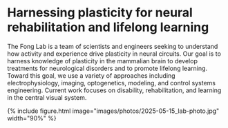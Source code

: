---
---
# Harnessing plasticity for neural rehabilitation and lifelong learning
The Fong Lab is a team of scientists and engineers seeking to understand how activity and experience drive plasticity in neural circuits.  Our goal is to harness knowledge of plasticity in the mammalian brain to develop treatments for neurological disorders and to promote lifelong learning.  Toward this goal, we use a variety of approaches including electrophysiology, imaging, optogenetics, modeling, and control systems engineering.  Current work focuses on disability, rehabilitation, and learning in the central visual system.

{%
  include figure.html
  image="images/photos/2025-05-15_lab-photo.jpg"
  width="90%"
%}
